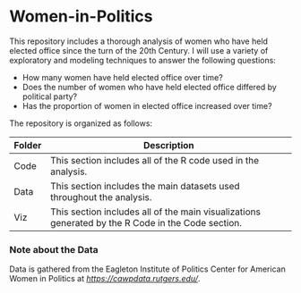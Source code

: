 # Women-in-Politics
This repository includes a thorough analysis of women who have held elected office since the turn of the 20th Century. I will use a variety of exploratory and modeling techniques to answer the following questions:  

- How many women have held elected office over time?
- Does the number of women who have held elected office differed by political party?
- Has the proportion of women in elected office increased over time?
  
The repository is organized as follows:  

| Folder | Description |
| --- | --- |
| Code | This section includes all of the R code used in the analysis. |
| Data | This section includes the main datasets used throughout the analysis. |
| Viz | This section includes all of the main visualizations generated by the R Code in the Code section. |

### Note about the Data  
Data is gathered from the Eagleton Institute of Politics Center for American Women in Politics at *https://cawpdata.rutgers.edu/*.
